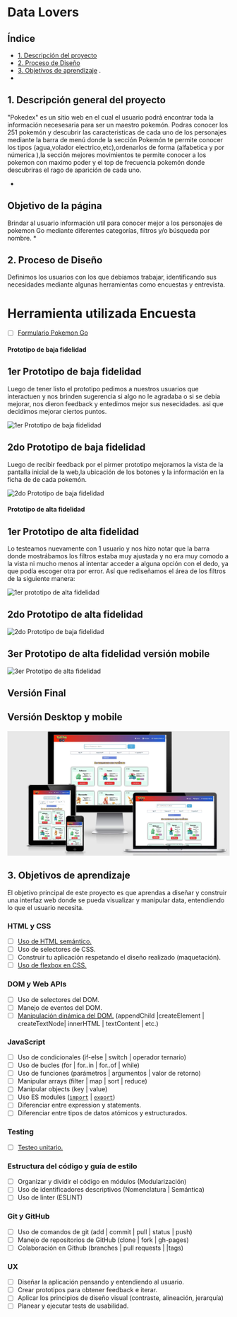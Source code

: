 # Data Lovers

## Índice

* [1. Descripción del proyecto](#1-descripción-del-proyecto)
* [2. Proceso de Diseño](#2-resumen-del-proyecto)
* [3. Objetivos de aprendizaje](#3-objetivos-de-aprendizaje)
.
*

## 1. Descripción general del proyecto

"Pokedex" es un sitio web en el cual el usuario podrá encontrar toda la información necesesaria para ser un maestro pokemón. Podras conocer los 251 pokemón y descubrir las caracteristicas de cada uno de los personajes mediante la barra de menú donde la sección Pokemón te permite conocer los tipos (agua,volador electrico,etc),ordenarlos de forma (alfabetica y por númerica ),la sección mejores movimientos te permite conocer a los pokemon con maximo poder y  el top de frecuencia pokemón donde descubriras el rago de aparición de cada uno.

*
## Objetivo de la página
Brindar al usuario información util para conocer mejor a los personajes de pokemon Go mediante diferentes categorías, filtros y/o búsqueda por nombre.
*
## 2. Proceso de Diseño

Definimos los usuarios con los que debiamos trabajar, identificando sus necesidades mediante algunas herramientas como encuestas y entrevista.

# Herramienta utilizada Encuesta

* [ ] [Formulario Pokemon Go](https://docs.google.com/forms/d/1OrBnrMdVOqaccFwH-cJHA4WXxqMFA9lCkvTpM5nvCdw/edit)

#### Prototipo de baja fidelidad

## 1er Prototipo de baja fidelidad

Luego de tener listo el prototipo pedimos a nuestros usuarios que interactuen y nos brinden sugerencia si algo no le agradaba o si se debia mejorar, nos dieron feedback y entedimos mejor sus nesecidades. asi que decidimos mejorar ciertos puntos.

![1er Prototipo de baja fidelidad](https://i.ibb.co/BTBjXbk/prototipo-baja.jpg)

## 2do Prototipo de baja fidelidad

Luego de recibir feedback por el pirmer prototipo mejoramos la vista de la pantalla inicial de la web,la ubicación de los botones y la información en la ficha de de cada pokemón.

![2do Prototipo de baja fidelidad](https://i.ibb.co/Dp1NdJb/prototipo-baja2.jpg)

#### Prototipo de alta fidelidad

## 1er Prototipo de alta fidelidad

Lo testeamos nuevamente con 1 usuario y nos hizo notar que la barra donde mostrábamos los filtros estaba muy ajustada y no era muy comodo a la vista ni mucho menos al intentar acceder a alguna opción con el dedo, ya que podía escoger otra por error. Así que rediseñamos el área de los filtros de la siguiente manera:

![1er prototipo de alta fidelidad](https://i.ibb.co/GPbf4tH/pantalla-inicio-1.png)

## 2do Prototipo de alta fidelidad

![2do Prototipo de baja fidelidad](https://i.ibb.co/q5Dz6Sn/prototipo-baja2.jpg)

## 3er Prototipo de alta fidelidad versión mobile

![3er Prototipo de alta fidelidad](https://i.ibb.co/T4Yb4Vf/pantalla-mobile.png)

## Versión Final

## Versión Desktop y mobile
![Vista 1 de la web](https://github.com/wendy-gs/LIM013-data-lovers/blob/master/src/imagenes/view%20responsive.JPG?raw=true)

## 3. Objetivos de aprendizaje

El objetivo principal de este proyecto es que aprendas a diseñar y construir una
interfaz web donde se pueda visualizar y manipular data, entendiendo lo que el
usuario necesita.

### HTML y CSS

* [ ] [Uso de HTML semántico.](https://developer.mozilla.org/en-US/docs/Glossary/Semantics#Semantics_in_HTML)
* [ ] Uso de selectores de CSS.
* [ ] Construir tu aplicación respetando el diseño realizado (maquetación).
* [ ] [Uso de flexbox en CSS.](https://css-tricks.com/snippets/css/a-guide-to-flexbox/)

### DOM y Web APIs

* [ ] Uso de selectores del DOM.
* [ ] Manejo de eventos del DOM.
* [ ] [Manipulación dinámica del DOM.](https://developer.mozilla.org/es/docs/Referencia_DOM_de_Gecko/Introducci%C3%B3n)
(appendChild |createElement | createTextNode| innerHTML | textContent | etc.)

### JavaScript

* [ ] Uso de condicionales (if-else | switch | operador ternario)
* [ ] Uso de bucles (for | for..in | for..of | while)
* [ ] Uso de funciones (parámetros | argumentos | valor de retorno)
* [ ] Manipular arrays (filter | map | sort | reduce)
* [ ] Manipular objects (key | value)
* [ ] Uso ES modules ([`import`](https://developer.mozilla.org/en-US/docs/Web/JavaScript/Reference/Statements/import)
| [`export`](https://developer.mozilla.org/en-US/docs/Web/JavaScript/Reference/Statements/export))
* [ ] Diferenciar entre expression y statements.
* [ ] Diferenciar entre tipos de datos atómicos y estructurados.

### Testing

* [ ] [Testeo unitario.](https://jestjs.io/docs/es-ES/getting-started)

### Estructura del código y guía de estilo

* [ ] Organizar y dividir el código en módulos (Modularización)
* [ ] Uso de identificadores descriptivos (Nomenclatura | Semántica)
* [ ] Uso de linter (ESLINT)

### Git y GitHub

* [ ] Uso de comandos de git (add | commit | pull | status | push)
* [ ] Manejo de repositorios de GitHub (clone | fork | gh-pages)
* [ ] Colaboración en Github (branches | pull requests | |tags)

### UX

* [ ] Diseñar la aplicación pensando y entendiendo al usuario.
* [ ] Crear prototipos para obtener feedback e iterar.
* [ ] Aplicar los principios de diseño visual (contraste, alineación, jerarquía)
* [ ] Planear y ejecutar tests de usabilidad.
